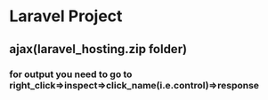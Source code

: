 # Laravel Project
## ajax(laravel_hosting.zip folder)
### for output you need to go to right_click=>inspect=>click_name(i.e.control)=>response



